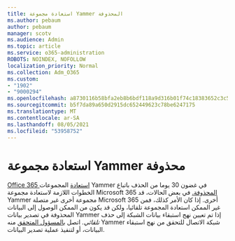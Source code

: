 ```yaml
---
title: استعادة مجموعة Yammer المحذوفة
ms.author: pebaum
author: pebaum
manager: scotv
ms.audience: Admin
ms.topic: article
ms.service: o365-administration
ROBOTS: NOINDEX, NOFOLLOW
localization_priority: Normal
ms.collection: Adm_O365
ms.custom:
- "1902"
- "9000294"
ms.openlocfilehash: a8730116b58bfa2eb8b6bdf118a9d316b01f74c18383652c3c58bda5be15a7b4
ms.sourcegitcommit: b5f7da89a650d2915dc652449623c78be6247175
ms.translationtype: MT
ms.contentlocale: ar-SA
ms.lasthandoff: 08/05/2021
ms.locfileid: "53958752"
---
```

# <a name="restore-a-deleted-yammer-group"></a>استعادة مجموعة Yammer محذوفة

[Office 365 استعادة](https://docs.microsoft.com/yammer/manage-yammer-groups/yammer-and-office-365-groups) المجموعات Yammer في غضون 30 يوما من الحذف باتباع الخطوات اللازمة لاستعادة مجموعة Microsoft 365 [المحذوفة.](https://docs.microsoft.com/microsoft-365/admin/create-groups/restore-deleted-group)
في بعض الحالات، قد Yammer مجموعة أخرى غير متصلة Microsoft 365 أخرى. إذا كان الأمر كذلك، فمن غير الممكن استعادة المجموعة تلقائيا، ولكن قد يكون من الممكن الوصول [](https://docs.microsoft.com/yammer/manage-security-and-compliance/export-yammer-enterprise-data) إلى البيانات المحذوفة في تصدير بيانات Yammer إذا تم تعيين نهج استبقاء بيانات الشبكة إلى حذف *تلقائي.* [](https://docs.microsoft.com/yammer/manage-security-and-compliance/manage-data-compliance) اتصل [بالمسؤول المتحقق](https://docs.microsoft.com/yammer/manage-yammer-users/manage-yammer-admins) منه Yammer شبكة الاتصال للتحقق من نهج استبقاء البيانات، أو لتنفيذ عملية تصدير البيانات.
